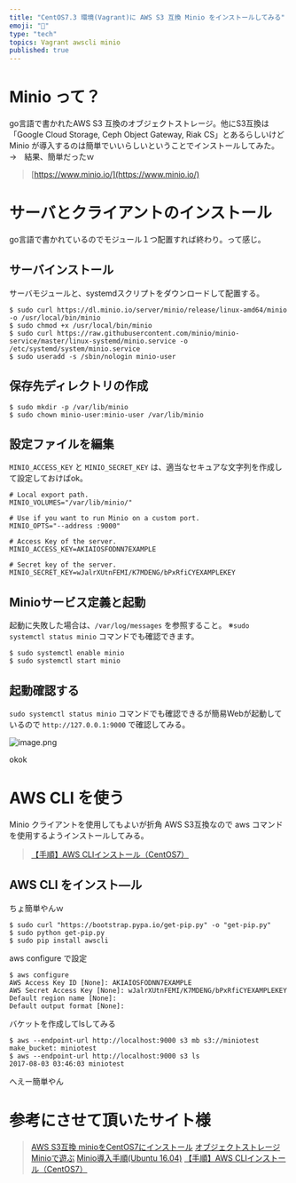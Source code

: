 ```yaml
---
title: "CentOS7.3 環境(Vagrant)に AWS S3 互換 Minio をインストールしてみる"
emoji: "📝"
type: "tech"
topics: Vagrant awscli minio
published: true
---
```


# Minio って？
go言語で書かれたAWS S3 互換のオブジェクトストレージ。他にS3互換は「Google Cloud Storage, Ceph Object Gateway, Riak CS」とあるらしいけど Minio が導入するのは簡単でいいらしいということでインストールしてみた。　→　結果、簡単だったｗ

> [https://www.minio.io/](https://www.minio.io/)

# サーバとクライアントのインストール
go言語で書かれているのでモジュール１つ配置すれば終わり。って感じ。

## サーバインストール
サーバモジュールと、systemdスクリプトをダウンロードして配置する。

```
$ sudo curl https://dl.minio.io/server/minio/release/linux-amd64/minio -o /usr/local/bin/minio
$ sudo chmod +x /usr/local/bin/minio
$ sudo curl https://raw.githubusercontent.com/minio/minio-service/master/linux-systemd/minio.service -o /etc/systemd/system/minio.service
$ sudo useradd -s /sbin/nologin minio-user
```

## 保存先ディレクトリの作成

```
$ sudo mkdir -p /var/lib/minio
$ sudo chown minio-user:minio-user /var/lib/minio
```

## 設定ファイルを編集
```MINIO_ACCESS_KEY``` と ```MINIO_SECRET_KEY``` は、適当なセキュアな文字列を作成して設定しておけばok。

```text:/etc/default/minio
# Local export path.
MINIO_VOLUMES="/var/lib/minio/"

# Use if you want to run Minio on a custom port.
MINIO_OPTS="--address :9000"

# Access Key of the server.
MINIO_ACCESS_KEY=AKIAIOSFODNN7EXAMPLE

# Secret key of the server.
MINIO_SECRET_KEY=wJalrXUtnFEMI/K7MDENG/bPxRfiCYEXAMPLEKEY
```

## Minioサービス定義と起動
起動に失敗した場合は、```/var/log/messages``` を参照すること。
※```sudo systemctl status minio``` コマンドでも確認できます。

```
$ sudo systemctl enable minio
$ sudo systemctl start minio
```

## 起動確認する
```sudo systemctl status minio``` コマンドでも確認できるが簡易Webが起動しているので ```http://127.0.0.1:9000``` で確認してみる。

![image.png](https://qiita-image-store.s3.amazonaws.com/0/44540/d25a6b96-470b-bddd-317e-181cf4cd3f7b.png)

okok

# AWS CLI を使う
Minio クライアントを使用してもよいが折角 AWS S3互換なので aws コマンドを使用するようインストールしてみる。

> [【手順】AWS CLIインストール（CentOS7）](http://qiita.com/takahashi-kazuki/items/a0b737a3eaa2c9d6304f)

## AWS CLI をインスト―ル
ちょ簡単やんｗ

```
$ sudo curl "https://bootstrap.pypa.io/get-pip.py" -o "get-pip.py"
$ sudo python get-pip.py
$ sudo pip install awscli
```

aws configure で設定

```
$ aws configure
AWS Access Key ID [None]: AKIAIOSFODNN7EXAMPLE
AWS Secret Access Key [None]: wJalrXUtnFEMI/K7MDENG/bPxRfiCYEXAMPLEKEY
Default region name [None]: 
Default output format [None]: 
```

バケットを作成してlsしてみる

```
$ aws --endpoint-url http://localhost:9000 s3 mb s3://miniotest
make_bucket: miniotest
$ aws --endpoint-url http://localhost:9000 s3 ls
2017-08-03 03:46:03 miniotest
```

へえー簡単やん

# 参考にさせて頂いたサイト様

> [AWS S3互換 minioをCentOS7にインストール](http://qiita.com/uehatsu/items/1c00a84347c867b99ea0#minio%E3%82%AF%E3%83%A9%E3%82%A4%E3%82%A2%E3%83%B3%E3%83%88%E3%81%AE%E8%A8%AD%E5%AE%9A%E3%81%A8%E3%83%86%E3%82%B9%E3%83%88)
> [オブジェクトストレージ Minioで遊ぶ](http://masawada.hatenablog.jp/entry/2015/12/15/000000)
> [Minio導入手順(Ubuntu 16.04)](http://l-w-i.net/t/minio/0install_001.txt)
> [【手順】AWS CLIインストール（CentOS7）](http://qiita.com/takahashi-kazuki/items/a0b737a3eaa2c9d6304f)







